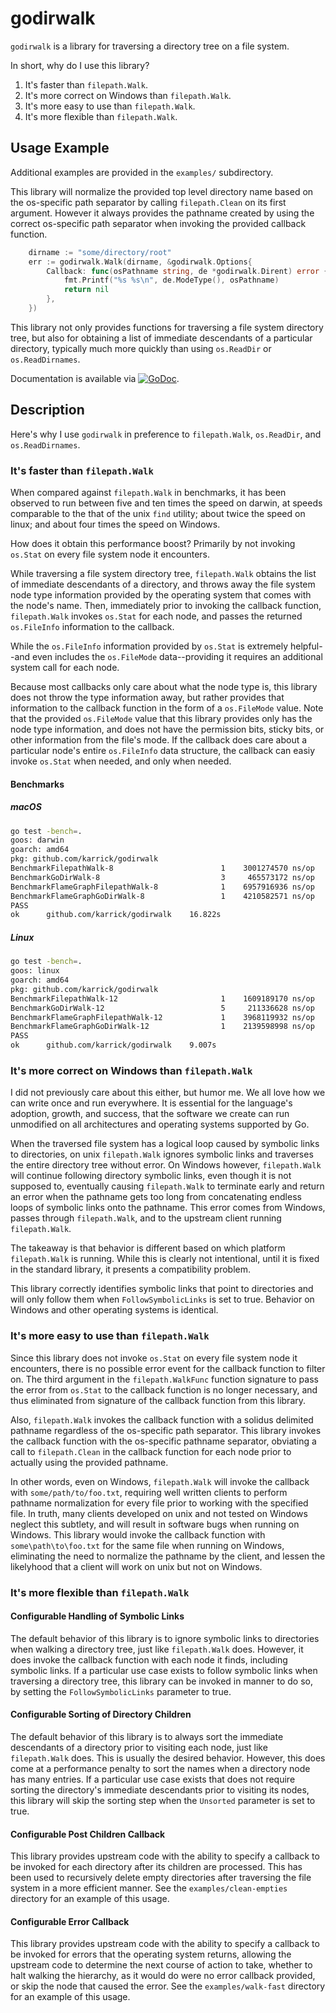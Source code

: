 # godirwalk

`godirwalk` is a library for traversing a directory tree on a file
system.

In short, why do I use this library?

1. It's faster than `filepath.Walk`.
1. It's more correct on Windows than `filepath.Walk`.
1. It's more easy to use than `filepath.Walk`.
1. It's more flexible than `filepath.Walk`.

## Usage Example

Additional examples are provided in the `examples/` subdirectory.

This library will normalize the provided top level directory name
based on the os-specific path separator by calling `filepath.Clean` on
its first argument. However it always provides the pathname created by
using the correct os-specific path separator when invoking the
provided callback function.

```Go
    dirname := "some/directory/root"
    err := godirwalk.Walk(dirname, &godirwalk.Options{
        Callback: func(osPathname string, de *godirwalk.Dirent) error {
            fmt.Printf("%s %s\n", de.ModeType(), osPathname)
            return nil
        },
    })
```

This library not only provides functions for traversing a file system
directory tree, but also for obtaining a list of immediate descendants
of a particular directory, typically much more quickly than using
`os.ReadDir` or `os.ReadDirnames`.

Documentation is available via
[![GoDoc](https://godoc.org/github.com/karrick/godirwalk?status.svg)](https://godoc.org/github.com/karrick/godirwalk).

## Description

Here's why I use `godirwalk` in preference to `filepath.Walk`,
`os.ReadDir`, and `os.ReadDirnames`.

### It's faster than `filepath.Walk`

When compared against `filepath.Walk` in benchmarks, it has been
observed to run between five and ten times the speed on darwin, at
speeds comparable to the that of the unix `find` utility; about twice
the speed on linux; and about four times the speed on Windows.

How does it obtain this performance boost? Primarily by not invoking
`os.Stat` on every file system node it encounters.

While traversing a file system directory tree, `filepath.Walk` obtains
the list of immediate descendants of a directory, and throws away the
file system node type information provided by the operating system
that comes with the node's name. Then, immediately prior to invoking
the callback function, `filepath.Walk` invokes `os.Stat` for each
node, and passes the returned `os.FileInfo` information to the
callback.

While the `os.FileInfo` information provided by `os.Stat` is extremely
helpful--and even includes the `os.FileMode` data--providing it
requires an additional system call for each node.

Because most callbacks only care about what the node type is, this
library does not throw the type information away, but rather provides
that information to the callback function in the form of a
`os.FileMode` value. Note that the provided `os.FileMode` value that
this library provides only has the node type information, and does not
have the permission bits, sticky bits, or other information from the
file's mode. If the callback does care about a particular node's
entire `os.FileInfo` data structure, the callback can easiy invoke
`os.Stat` when needed, and only when needed.

#### Benchmarks

##### macOS

```Bash
go test -bench=.
goos: darwin
goarch: amd64
pkg: github.com/karrick/godirwalk
BenchmarkFilepathWalk-8             	       1	3001274570 ns/op
BenchmarkGoDirWalk-8                	       3	 465573172 ns/op
BenchmarkFlameGraphFilepathWalk-8   	       1	6957916936 ns/op
BenchmarkFlameGraphGoDirWalk-8      	       1	4210582571 ns/op
PASS
ok  	github.com/karrick/godirwalk	16.822s
```

##### Linux

```Bash
go test -bench=.
goos: linux
goarch: amd64
pkg: github.com/karrick/godirwalk
BenchmarkFilepathWalk-12              	       1	1609189170 ns/op
BenchmarkGoDirWalk-12                 	       5	 211336628 ns/op
BenchmarkFlameGraphFilepathWalk-12    	       1	3968119932 ns/op
BenchmarkFlameGraphGoDirWalk-12       	       1	2139598998 ns/op
PASS
ok  	github.com/karrick/godirwalk	9.007s
```

### It's more correct on Windows than `filepath.Walk`

I did not previously care about this either, but humor me. We all love
how we can write once and run everywhere. It is essential for the
language's adoption, growth, and success, that the software we create
can run unmodified on all architectures and operating systems
supported by Go.

When the traversed file system has a logical loop caused by symbolic
links to directories, on unix `filepath.Walk` ignores symbolic links
and traverses the entire directory tree without error. On Windows
however, `filepath.Walk` will continue following directory symbolic
links, even though it is not supposed to, eventually causing
`filepath.Walk` to terminate early and return an error when the
pathname gets too long from concatenating endless loops of symbolic
links onto the pathname. This error comes from Windows, passes through
`filepath.Walk`, and to the upstream client running `filepath.Walk`.

The takeaway is that behavior is different based on which platform
`filepath.Walk` is running. While this is clearly not intentional,
until it is fixed in the standard library, it presents a compatibility
problem.

This library correctly identifies symbolic links that point to
directories and will only follow them when `FollowSymbolicLinks` is
set to true. Behavior on Windows and other operating systems is
identical.

### It's more easy to use than `filepath.Walk`

Since this library does not invoke `os.Stat` on every file system node
it encounters, there is no possible error event for the callback
function to filter on. The third argument in the `filepath.WalkFunc`
function signature to pass the error from `os.Stat` to the callback
function is no longer necessary, and thus eliminated from signature of
the callback function from this library.

Also, `filepath.Walk` invokes the callback function with a solidus
delimited pathname regardless of the os-specific path separator. This
library invokes the callback function with the os-specific pathname
separator, obviating a call to `filepath.Clean` in the callback
function for each node prior to actually using the provided pathname.

In other words, even on Windows, `filepath.Walk` will invoke the
callback with `some/path/to/foo.txt`, requiring well written clients
to perform pathname normalization for every file prior to working with
the specified file. In truth, many clients developed on unix and not
tested on Windows neglect this subtlety, and will result in software
bugs when running on Windows. This library would invoke the callback
function with `some\path\to\foo.txt` for the same file when running on
Windows, eliminating the need to normalize the pathname by the client,
and lessen the likelyhood that a client will work on unix but not on
Windows.

### It's more flexible than `filepath.Walk`

#### Configurable Handling of Symbolic Links

The default behavior of this library is to ignore symbolic links to
directories when walking a directory tree, just like `filepath.Walk`
does. However, it does invoke the callback function with each node it
finds, including symbolic links. If a particular use case exists to
follow symbolic links when traversing a directory tree, this library
can be invoked in manner to do so, by setting the
`FollowSymbolicLinks` parameter to true.

#### Configurable Sorting of Directory Children

The default behavior of this library is to always sort the immediate
descendants of a directory prior to visiting each node, just like
`filepath.Walk` does. This is usually the desired behavior. However,
this does come at a performance penalty to sort the names when a
directory node has many entries. If a particular use case exists that
does not require sorting the directory's immediate descendants prior
to visiting its nodes, this library will skip the sorting step when
the `Unsorted` parameter is set to true.

#### Configurable Post Children Callback

This library provides upstream code with the ability to specify a
callback to be invoked for each directory after its children are
processed. This has been used to recursively delete empty directories
after traversing the file system in a more efficient manner. See the
`examples/clean-empties` directory for an example of this usage.

#### Configurable Error Callback

This library provides upstream code with the ability to specify a
callback to be invoked for errors that the operating system returns,
allowing the upstream code to determine the next course of action to
take, whether to halt walking the hierarchy, as it would do were no
error callback provided, or skip the node that caused the error. See
the `examples/walk-fast` directory for an example of this usage.
